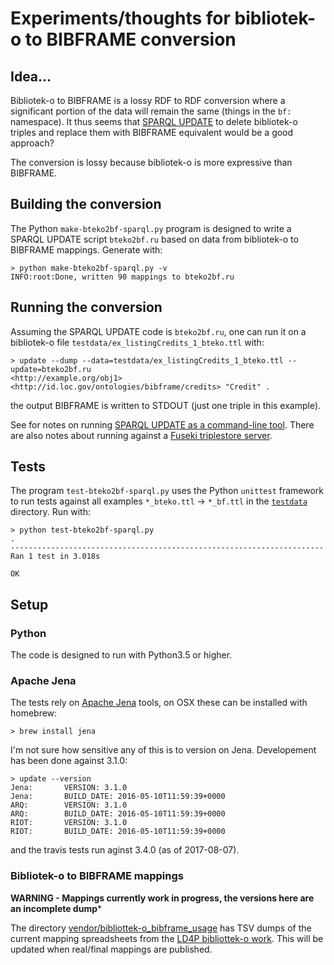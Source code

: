 # Experiments/thoughts for bibliotek-o to BIBFRAME conversion

## Idea...

Bibliotek-o to BIBFRAME is a lossy RDF to RDF conversion where a significant portion of the data will remain the same (things in the `bf:` namespace). It thus seems that [SPARQL UPDATE](https://www.w3.org/TR/sparql11-update/#deleteInsert) to delete bibliotek-o triples and replace them with BIBFRAME equivalent would be a good approach?

The conversion is lossy because bibliotek-o is more expressive than BIBFRAME.

## Building the conversion

The Python `make-bteko2bf-sparql.py` program is designed to write a SPARQL UPDATE script `bteko2bf.ru` based on data from bibliotek-o to BIBFRAME mappings. Generate with:

```
> python make-bteko2bf-sparql.py -v
INFO:root:Done, written 90 mappings to bteko2bf.ru
```

## Running the conversion

Assuming the SPARQL UPDATE code is `bteko2bf.ru`, one can run it on a bibliotek-o file `testdata/ex_listingCredits_1_bteko.ttl` with:

```
> update --dump --data=testdata/ex_listingCredits_1_bteko.ttl --update=bteko2bf.ru
<http://example.org/obj1> <http://id.loc.gov/ontologies/bibframe/credits> "Credit" .
```

the output BIBFRAME is written to STDOUT (just one triple in this example).

See for notes on running [SPARQL UPDATE as a command-line tool](README_update.md). There are also notes about running against a [Fuseki triplestore server](README_fuseki.md).

## Tests

The program `test-bteko2bf-sparql.py` uses the Python `unittest` framework to run tests against all examples `*_bteko.ttl` -> `*_bf.ttl` in the [`testdata`](testdata) directory. Run with:

```
> python test-bteko2bf-sparql.py 
.
----------------------------------------------------------------------
Ran 1 test in 3.018s

OK
```

## Setup

### Python

The code is designed to run with Python3.5 or higher.

### Apache Jena

The tests rely on [Apache Jena](https://jena.apache.org/download/index.cgi) tools, on OSX these can be installed with homebrew:

```
> brew install jena
```

I'm not sure how sensitive any of this is to version on Jena. Developement has been done against 3.1.0:

```
> update --version
Jena:       VERSION: 3.1.0
Jena:       BUILD_DATE: 2016-05-10T11:59:39+0000
ARQ:        VERSION: 3.1.0
ARQ:        BUILD_DATE: 2016-05-10T11:59:39+0000
RIOT:       VERSION: 3.1.0
RIOT:       BUILD_DATE: 2016-05-10T11:59:39+0000
```

and the travis tests run aginst 3.4.0 (as of 2017-08-07).

### Bibliotek-o to BIBFRAME mappings

**WARNING - Mappings currently work in progress, the versions here are an incomplete dump***

The directory [vendor/bibliottek-o_bibframe_usage](vendor/bibliottek-o_bibframe_usage) has TSV dumps of the current mapping spreadsheets from the [LD4P bibliottek-o work](https://wiki.duraspace.org/display/LD4P/bibliotek-o). This will be updated when real/final mappings are published.

